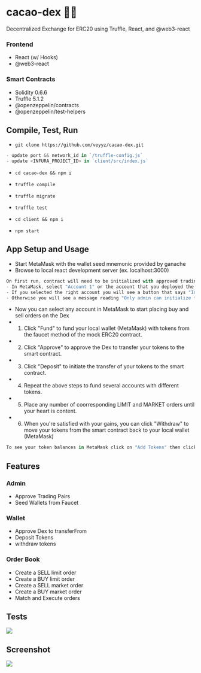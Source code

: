 # cacao-dex 🧮🍫

Decentralized Exchange for ERC20 using Truffle, React, and @web3-react

### Frontend

- React (w/ Hooks)
- @web3-react

### Smart Contracts

- Solidity 0.6.6
- Truffle 5.1.2
- @openzeppelin/contracts
- @openzeppelin/test-helpers

## Compile, Test, Run

- `git clone https://github.com/veyyz/cacao-dex.git` <br />

```js
- update port && network_id in `/truffle-config.js`
- update <INFURA_PROJECT_ID> in `client/src/index.js`
```

- `cd cacao-dex && npm i`
- `truffle compile`
- `truffle migrate`
- `truffle test`

- `cd client && npm i`
- `npm start`

## App Setup and Usage

- Start MetaMask with the wallet seed mnemonic provided by ganache
- Browse to local react development server (ex. localhost:3000)

```js
On first run, contract will need to be initialized with approved trading pairs
- In MetaMask, select "Account 1" or the account that you deployed the contract with.
- If you selected the right account you will see a button that says "Initialize Contract"
- Otherwise you will see a message reading "Only admin can initialize the Dex Contract"
```

- Now you can select any account in MetaMask to start placing buy and sell orders on the Dex
- 1. Click "Fund" to fund your local wallet (MetaMask) with tokens from the faucet method of the mock ERC20 contract.
- 2. Click "Approve" to approve the Dex to transfer your tokens to the smart contract.
- 3. Click "Deposit" to initiate the transfer of your tokens to the smart contract.
- 4. Repeat the above steps to fund several accounts with different tokens.
- 5. Place any number of coorresponding LIMIT and MARKET orders until your heart is content.
- 6. When you're satisfied with your gains, you can click "Withdraw" to move your tokens from the smart contract back to your local wallet (MetaMask)

```js
To see your token balances in MetaMask click on "Add Tokens" then click "Custom Token" in and enter the contract address of the deployed Mock ERC20 token. Click "Next" and then "Add Tokens".
```

## Features

### Admin

- Approve Trading Pairs
- Seed Wallets from Faucet

### Wallet

- Approve Dex to transferFrom
- Deposit Tokens
- withdraw tokens

### Order Book

- Create a SELL limit order
- Create a BUY limit order
- Create a SELL market order
- Create a BUY market order
- Match and Execute orders

## Tests

<img src="https://cacao-io-test.s3.amazonaws.com/cacao-dex-tests.png"></img>

## Screenshot

<img src="https://cacao-io-test.s3.amazonaws.com/cacao-dex-scrshot.png"></img>
